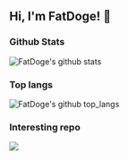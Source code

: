 ## Hi, I'm FatDoge! 👋

<!--
**FatDoge/FatDoge** is a ✨ _special_ ✨ repository because its `README.md` (this file) appears on your GitHub profile.

Here are some ideas to get you started:

- 🔭 I’m currently working on ...
- 🌱 I’m currently learning ...
- 👯 I’m looking to collaborate on ...
- 🤔 I’m looking for help with ...
- 💬 Ask me about ...
- 📫 How to reach me: ...
- 😄 Pronouns: ...
- ⚡ Fun fact: ...
-->
### Github Stats
![FatDoge's github stats](https://github-readme-stats.vercel.app/api?username=fatdoge&count_private=true&show_icons=true)
### Top langs
![FatDoge's github top_langs](https://github-readme-stats.vercel.app/api/top-langs/?username=fatdoge&layout=compact)
### Interesting repo
<a href="https://github.com/fatdoge/watermark-enhancer">
  <img align="center" src="https://github-readme-stats.vercel.app/api/pin/?username=fatdoge&repo=watermark-enhancer" />
</a>
